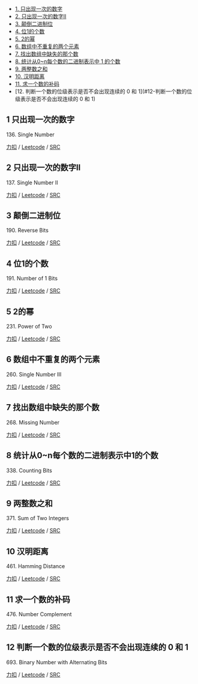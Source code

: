 <!-- GFM-TOC -->
* [1. 只出现一次的数字](#1-只出现一次的数字)
* [2. 只出现一次的数字II](#2-只出现一次的数字II)
* [3. 颠倒二进制位](#3-颠倒二进制位)
* [4. 位1的个数](#4-位1的个数)
* [5. 2的幂](#5-2的幂)
* [6. 数组中不重复的两个元素](#6-数组中不重复的两个元素)
* [7. 找出数组中缺失的那个数](#7-找出数组中缺失的那个数)
* [8. 统计从0~n每个数的二进制表示中 1 的个数](#8-统计从0~n每个数的二进制表示中1的个数)
* [9. 两整数之和](#9-两整数之和)
* [10. 汉明距离](#10-汉明距离)
* [11. 求一个数的补码](#11-求一个数的补码)
* [12. 判断一个数的位级表示是否不会出现连续的 0 和 1](#12-判断一个数的位级表示是否不会出现连续的 0 和 1)
<!-- GFM-TOC -->

## 1 只出现一次的数字
136\. Single Number

[力扣](https://leetcode-cn.com/problems/single-number/) / [Leetcode](https://leetcode.com/problems/single-number/) / [SRC](../ds_9_bit_operation/L136.cpp)

## 2 只出现一次的数字II
137\. Single Number II

[力扣](https://leetcode-cn.com/problems/single-number-ii/) / [Leetcode](https://leetcode.com/problems/single-number-ii/) / [SRC](../ds_9_bit_operation/L137-m.cpp)

## 3 颠倒二进制位
190\. Reverse Bits

[力扣](https://leetcode-cn.com/problems/reverse-bits/) / [Leetcode](https://leetcode.com/problems/reverse-bits/) / [SRC](../ds_9_bit_operation/L190.cpp)

## 4 位1的个数
191\. Number of 1 Bits

[力扣](https://leetcode-cn.com/problems/number-of-1-bits/) / [Leetcode](https://leetcode.com/problems/number-of-1-bits/) / [SRC](../ds_9_bit_operation/L191.cpp)

## 5 2的幂
231\. Power of Two 

[力扣](https://leetcode-cn.com/problems/power-of-two/) / [Leetcode](https://leetcode.com/problems/power-of-two/) / [SRC](../ds_9_bit_operation/L231.cpp)

## 6 数组中不重复的两个元素
260\. Single Number III

[力扣](https://leetcode-cn.com/problems/single-number-iii/) / [Leetcode](https://leetcode.com/problems/single-number-iii/) / [SRC](../ds_9_bit_operation/L260-m.cpp)

## 7 找出数组中缺失的那个数
268\. Missing Number	 

[力扣](https://leetcode-cn.com/problems/missing-number/) / [Leetcode](https://leetcode.com/problems/missing-number/) / [SRC](../ds_7_array_inplace/L268.cpp)

## 8 统计从0~n每个数的二进制表示中1的个数 
338\. Counting Bits

[力扣](https://leetcode-cn.com/problems/counting-bits/) / [Leetcode](https://leetcode.com/problems/counting-bits/) / [SRC](../algo_05_dynamic_plan/L338-m.cpp)

## 9 两整数之和
371\. Sum of Two Integers	

[力扣](https://leetcode-cn.com/problems/sum-of-two-integers/) / [Leetcode](https://leetcode.com/problems/sum-of-two-integers/) / [SRC](../ds_9_bit_operation/L371-m.cpp)

## 10 汉明距离
461\. Hamming Distance

[力扣](https://leetcode-cn.com/problems/hamming-distance/) / [Leetcode](https://leetcode.com/problems/hamming-distance/) / [SRC](../ds_9_bit_operation/L461.cpp)

## 11 求一个数的补码
476\. Number Complement

[力扣](https://leetcode-cn.com/problems/number-complement/) / [Leetcode](https://leetcode.com/problems/number-complement/) / [SRC](../ds_9_bit_operation/L476.cpp)

## 12 判断一个数的位级表示是否不会出现连续的 0 和 1
693\. Binary Number with Alternating Bits

[力扣](https://leetcode-cn.com/problems/binary-number-with-alternating-bits/) / [Leetcode](https://leetcode.com/problems/binary-number-with-alternating-bits/) / [SRC](../ds_9_bit_operation/L693.cpp)


